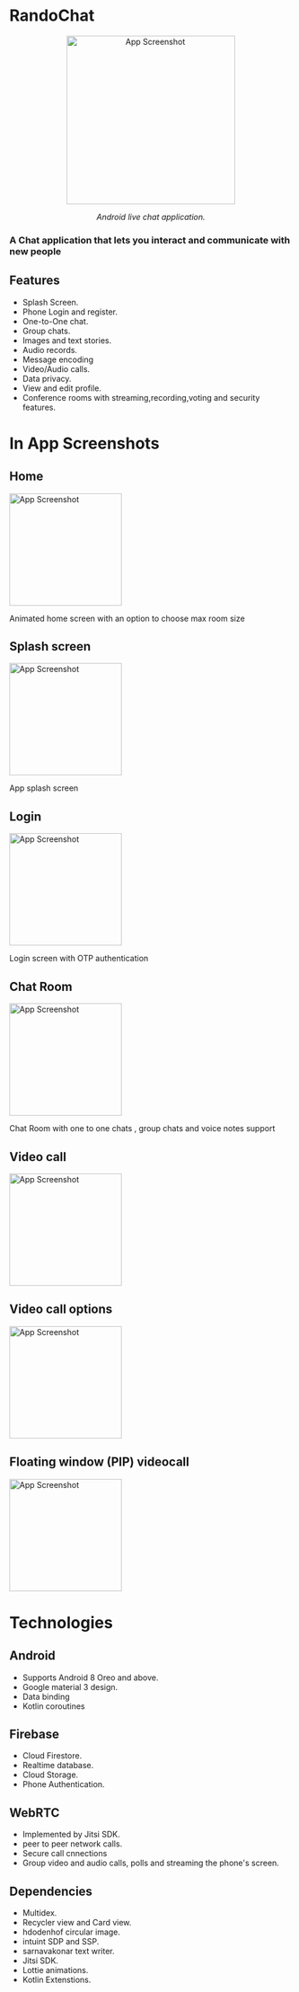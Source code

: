 # RandoChat

<p align="center">
<img src="screenshots/splash.jpg" alt="App Screenshot" width="300"/>
 </em>
 <p align="center"><em>Android live chat application. </em></p>
 </p>

### A Chat application that lets you interact and communicate with new people

## Features

- Splash Screen.
- Phone Login and register.
- One-to-One chat.
- Group chats.
- Images and text stories.
- Audio records.
- Message encoding
- Video/Audio calls.
- Data privacy.
- View and edit profile.
- Conference rooms with streaming,recording,voting and security features.

# In App Screenshots


## Home

<img src="screenshots/home.gif" alt="App Screenshot" width="200" autoplay/>

<!-- ![App Screenshot](screenshots/home.png) -->

Animated home screen with an option to choose max room size

## Splash screen

<img src="screenshots/splash1.jpg" alt="App Screenshot" width="200"/>
<!-- ![App Screenshot](screenshots/splash.png) -->

App splash screen

<!-- ## Registeration

<img src="screenshots/register.png" alt="App Screenshot" width="200"/>
<!-- ![App Screenshot](screenshots/register.png) -->

<!-- Registeration screen --> 


## Login

<img src="screenshots/login1.jpg" alt="App Screenshot" width="200"/>
<!-- ![App Screenshot](screenshots/login.png) -->

Login screen with OTP authentication


## Chat Room

<img src="screenshots/chatroom.jpg" alt="App Screenshot" width="200"/>
<!-- ![App Screenshot](screenshots/chatroom.png) -->

Chat Room with one to one chats , group chats and voice notes support

## Video call

<img src="screenshots/videocall.png" alt="App Screenshot" width="200"/>
<!-- ![App Screenshot](screenshots/videocall.png) -->

## Video call options

<img src="screenshots/videochat_options.png" alt="App Screenshot" width="200"/>
<!-- ![App Screenshot](screenshots/videochat_options.png) -->

## Floating window (PIP) videocall

<img src="screenshots/pip.jpg" alt="App Screenshot" width="200"/>
<!-- ![App Screenshot](screenshots/in_app_videochat.png) -->


# Technologies

## Android

- Supports Android 8 Oreo and above.
- Google material 3 design.
- Data binding
- Kotlin coroutines

## Firebase

- Cloud Firestore.
- Realtime database.
- Cloud Storage.
- Phone Authentication.

## WebRTC

- Implemented by Jitsi SDK.
- peer to peer network calls.
- Secure call cnnections
- Group video and audio calls, polls and streaming the phone's screen.

## Dependencies

- Multidex.
- Recycler view and Card view.
- hdodenhof circular image.
- intuint SDP and SSP.
- sarnavakonar text writer.
- Jitsi SDK.
- Lottie animations.
- Kotlin Extenstions.

